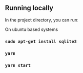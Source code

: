 ## Running locally

In the project directory, you can run:

On ubuntu based systems

### `sudo apt-get install sqlite3`
### `yarn`
### `yarn start`
